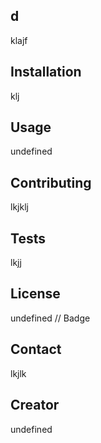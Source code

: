 
## d

  klajf

## Installation

klj

## Usage

undefined

## Contributing

lkjklj

## Tests
lkjj


## License
undefined
// Badge

## Contact
lkjlk

## Creator
undefined